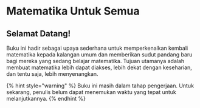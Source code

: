 # Matematika Untuk Semua

## Selamat Datang!

Buku ini hadir sebagai upaya sederhana untuk memperkenalkan kembali matematika kepada kalangan umum dan memberikan sudut pandang baru bagi mereka yang sedang belajar matematika. Tujuan utamanya adalah membuat matematika lebih dapat diakses, lebih dekat dengan keseharian, dan tentu saja, lebih menyenangkan.

{% hint style="warning" %}
Buku ini masih dalam tahap pengerjaan. Untuk sekarang, penulis belum dapat menemukan waktu yang tepat untuk melanjutkannya.
{% endhint %}
